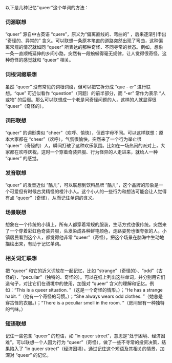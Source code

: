 以下是几种记忆“queer”这个单词的方法：

### 词源联想
“queer” 源自中古英语 “quere”，原义为“偏离直线的、弯曲的” ，后来逐渐引申出 “奇怪的、异常的” 含义。可以联想一条原本笔直的道路突然出现了弯曲，这种偏离常规的情况就如同 “queer” 所表达的那种奇怪、不同寻常的状态。例如，想象一条一直顺畅延伸的乡间小路，突然有一段蜿蜒得毫无规律，让人觉得很奇怪，这种奇怪的感觉就和 “queer” 相关。

### 词根词缀联想
虽然 “queer” 没有常见的词根词缀，但可以把它拆分成 “que - er” 进行联想。“que” 可近似看作 “question”（问题）的前半部分，而 “-er” 常作为表示 “人或物” 的后缀。那么可以联想成一个老是问奇怪问题的人，这样的人就显得很 “queer”（奇怪的）。

### 词形联想
“queer” 的词形类似 “cheer”（欢呼、愉快），但首字母不同。可以这样联想：原本大家都在 “cheer”（欢呼），气氛很愉快，突然来了一个行为举止很 “queer”（奇怪的）人，瞬间打破了这种欢乐氛围。比如在一场热闹的派对上，大家都在欢呼庆祝，这时一个穿着奇装异服、行为怪异的人走进来，就给人一种 “queer” 的感觉。

### 发音联想
“queer” 的发音近似 “酷儿”，可以联想到饮料品牌 “酷儿”，这个品牌的形象是一个可爱但有时候古灵精怪的橙汁小人。这个小人的一些行为和想法可能会让人觉得有点 “queer”（奇怪），从而记住单词的含义。

### 场景联想
想象在一个传统的小镇上，所有人都穿着常规的服装，生活方式也很传统。突然来了一个穿着彩虹色奇装异服，头发染成各种鲜艳颜色，走路姿势也很夸张的人。小镇居民看到这个人，都觉得他非常 “queer”（奇怪）。把这个场景在脑海中生动地描绘出来，有助于记忆单词。

### 相关词汇联想
把 “queer” 和它的近义词放在一起记忆，比如 “strange”（奇怪的）、“odd”（古怪的）、“peculiar”（独特的、奇怪的）。可以在纸上列出这些单词，并分别用它们造句子，对比它们在语境中的使用，加强对 “queer” 含义的理解和记忆。例如：“This is a queer situation. ”（这是一个奇怪的情形。）；“He has a strange habit. ”（他有一个奇怪的习惯。）；“She always wears odd clothes. ”（她总是穿古怪的衣服。）；“There is a peculiar smell in the room. ”（房间里有一种独特的气味。）

### 短语联想
记住一些包含 “queer” 的短语，如 “in queer street”，意思是“处于困境、经济困难”。可以联想一个人因为行为 “queer”（奇怪），做了一些不寻常的投资决策，结果陷入了 “in queer street”（经济困境）。通过记住这个短语及其相关的情景，加深对 “queer” 的记忆。 